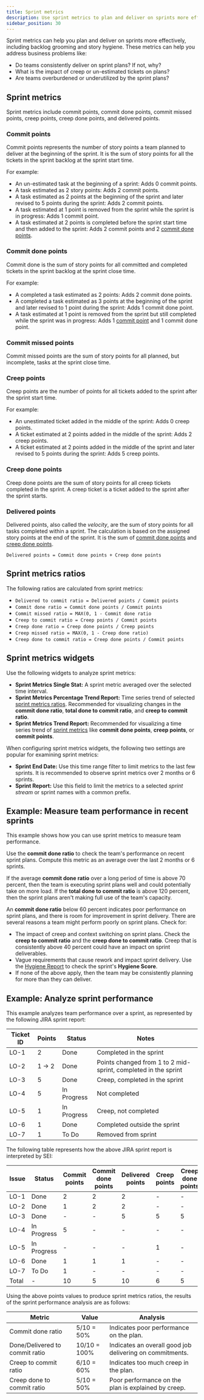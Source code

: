 ```yaml
---
title: Sprint metrics
description: Use sprint metrics to plan and deliver on sprints more effectively.
sidebar_position: 30
---
```


Sprint metrics can help you plan and deliver on sprints more effectively, including backlog grooming and story hygiene. These metrics can help you address business problems like:

* Do teams consistently deliver on sprint plans? If not, why?
* What is the impact of creep or un-estimated tickets on plans?
* Are teams overburdened or underutilized by the sprint plans?

## Sprint metrics

Sprint metrics include commit points, commit done points, commit missed points, creep points, creep done points, and delivered points.

### Commit points

Commit points represents the number of story points a team planned to deliver at the beginning of the sprint. It is the sum of story points for all the tickets in the sprint backlog at the sprint start time.

For example:

* An un-estimated task at the beginning of a sprint: Adds 0 commit points.
* A task estimated as 2 story points: Adds 2 commit points.
* A task estimated as 2 points at the beginning of the sprint and later revised to 5 points during the sprint: Adds 2 commit points.
* A task estimated at 1 point is removed from the sprint while the sprint is in progress: Adds 1 commit point.
* A task estimated at 2 points is completed before the sprint start time and then added to the sprint: Adds 2 commit points and 2 [commit done points](#commit-done).

### Commit done points

Commit done is the sum of story points for all committed and completed tickets in the sprint backlog at the sprint close time.

For example:

* A completed a task estimated as 2 points: Adds 2 commit done points.
* A completed a task estimated as 3 points at the beginning of the sprint and later revised to 1 point during the sprint: Adds 1 commit done point.
* A task estimated at 1 point is removed from the sprint but still completed while the sprint was in progress: Adds 1 [commit point](#commit-points) and 1 commit done point.

### Commit missed points

Commit missed points are the sum of story points for all planned, but incomplete, tasks at the sprint close time.

### Creep points

Creep points are the number of points for all tickets added to the sprint after the sprint start time.

For example:

* An unestimated ticket added in the middle of the sprint: Adds 0 creep points.
* A ticket estimated at 2 points added in the middle of the sprint: Adds 2 creep points.
* A ticket estimated at 2 points added in the middle of the sprint and later revised to 5 points during the sprint: Adds 5 creep points.

### Creep done points

Creep done points are the sum of story points for all creep tickets completed in the sprint. A creep ticket is a ticket added to the sprint after the sprint starts.

### Delivered points

Delivered points, also called the _velocity_, are the sum of story points for all tasks completed within a sprint. The calculation is based on the assigned story points at the end of the sprint. It is the sum of [commit done points](#commit-done-points) and [creep done points](#creep-done-points).

```
Delivered points = Commit done points + Creep done points
```

## Sprint metrics ratios

The following ratios are calculated from sprint metrics:

* `Delivered to commit ratio = Delivered points / Commit points`
* `Commit done ratio = Commit done points / Commit points`
* `Commit missed ratio = MAX(0, 1 - Commit done ratio`
* `Creep to commit ratio = Creep points / Commit points`
* `Creep done ratio = Creep done points / Creep points`
* `Creep missed ratio = MAX(0, 1 - Creep done ratio)`
* `Creep done to commit ratio = Creep done points / Commit points`

## Sprint metrics widgets

Use the following widgets to analyze sprint metrics:

* **Sprint Metrics Single Stat:** A sprint metric averaged over the selected time interval.
* **Sprint Metrics Percentage Trend Report:** Time series trend of selected [sprint metrics ratios](#sprint-metrics-ratios). Recommended for visualizing changes in the **commit done ratio**, **total done to commit ratio**, and **creep to commit ratio**.
* **Sprint Metrics Trend Report:** Recommended for visualizing a time series trend of [sprint metrics](#sprint-metrics) like **commit done points**, **creep points**, or **commit points**.

When configuring sprint metrics widgets, the following two settings are popular for examining sprint metrics:

* **Sprint End Date:** Use this time range filter to limit metrics to the last few sprints. It is recommended to observe sprint metrics over 2 months or 6 sprints.
* **Sprint Report:** Use this field to limit the metrics to a selected _sprint stream_ or sprint names with a common prefix.

## Example: Measure team performance in recent sprints

This example shows how you can use sprint metrics to measure team performance.

Use the **commit done ratio** to check the team's performance on recent sprint plans. Compute this metric as an average over the last 2 months or 6 sprints.

If the average **commit done ratio** over a long period of time is above 70 percent, then the team is executing sprint plans well and could potentially take on more load. If the **total done to commit ratio** is above 120 percent, then the sprint plans aren't making full use of the team's capacity.

An **commit done ratio** below 60 percent indicates poor performance on sprint plans, and there is room for improvement in sprint delivery. There are several reasons a team might perform poorly on sprint plans. Check for:

* The impact of creep and context switching on sprint plans. Check the **creep to commit ratio** and the **creep done to commit ratio**. Creep that is consistently above 40 percent could have an impact on sprint deliverables.
* Vague requirements that cause rework and impact sprint delivery. Use the [Hygiene Report](../quality-metrics-reports/quality-metrics.md#issue-hygiene-report) to check the sprint's **Hygiene Score**.
* If none of the above apply, then the team may be consistently planning for more than they can deliver.

## Example: Analyze sprint performance

This example analyzes team performance over a sprint, as represented by the following JIRA sprint report:

| Ticket ID | Points | Status      | Notes                        |
| --------- | ------ | ----------- | ---------------------------- |
| LO-1      | 2      | Done        | Completed in the sprint      |
| LO-2      | 1 -> 2 | Done        | Points changed from 1 to 2 mid-sprint, completed in the sprint |
| LO-3      | 5      | Done        | Creep, completed in the sprint |
| LO-4      | 5      | In Progress | Not completed                |
| LO-5      | 1      | In Progress | Creep, not completed         |
| LO-6      | 1      | Done        | Completed outside the sprint |
| LO-7      | 1      | To Do       | Removed from sprint          |

The following table represents how the above JIRA sprint report is interpreted by SEI:

| Issue   | Status      | Commit points | Commit done points | Delivered points | Creep points | Creep done points |
| ------- | ----------- | ------------- | ------------------ | ---------------- | ------------ | ----------------- |
| LO-1    | Done        | 2             | 2                  | 2                | -            | -                 |
| LO-2    | Done        | 1             | 2                  | 2                | -            | -                 |
| LO-3    | Done        | -             | -                  | 5                | 5            | 5                 |
| LO-4    | In Progress | 5             | -                  | -                | -            | -                 |
| LO-5    | In Progress | -             | -                  | -                | 1            | -                 |
| LO-6    | Done        | 1             | 1                  | 1                | -            | -                 |
| LO-7    | To Do       | 1             | -                  | -                | -            | -                 |
| Total   | -           | 10            | 5                  | 10               | 6            | 5                 |

Using the above points values to produce sprint metrics ratios, the results of the sprint performance analysis are as follows:

| Metric                          | Value        | Analysis                                                   |
| ------------------------------- | ------------ | ---------------------------------------------------------- |
| Commit done ratio               | 5/10 = 50%   | Indicates poor performance on the plan.                    |
| Done/Delivered to commit ratio  | 10/10 = 100% | Indicates an overall good job delivering on commitments.   |
| Creep to commit ratio           | 6/10 = 60%   | Indicates too much creep in the plan.                      |
| Creep done to commit ratio      | 5/10 = 50%   | Poor performance on the plan is explained by creep.        |
